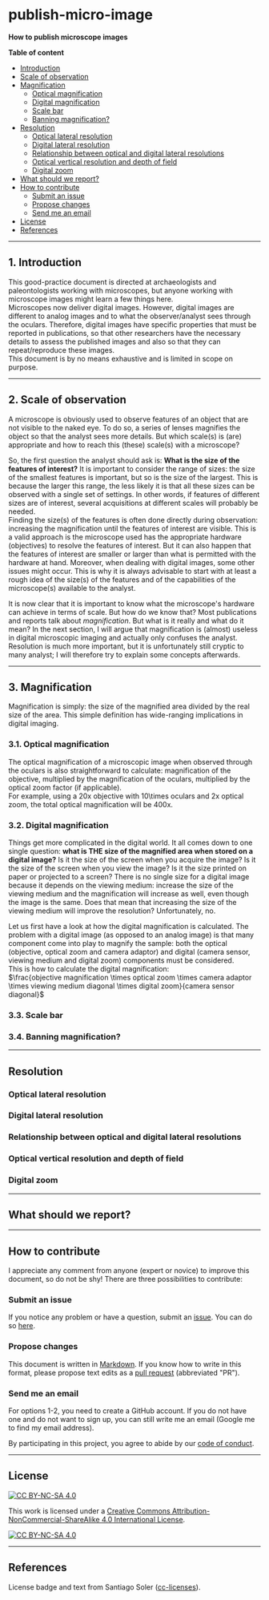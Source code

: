 # publish-micro-image

**How to publish microscope images**



**Table of content**

<!-- TOC depthfrom:2 -->

- [Introduction](#introduction)
- [Scale of observation](#scale-of-observation)
- [Magnification](#magnification)
    - [Optical magnification](#optical-magnification)
    - [Digital magnification](#digital-magnification)
    - [Scale bar](#scale-bar)
    - [Banning magnification?](#banning-magnification)
- [Resolution](#resolution)
    - [Optical lateral resolution](#optical-lateral-resolution)
    - [Digital lateral resolution](#digital-lateral-resolution)
    - [Relationship between optical and digital lateral resolutions](#relationship-between-optical-and-digital-lateral-resolutions)
    - [Optical vertical resolution and depth of field](#optical-vertical-resolution-and-depth-of-field)
    - [Digital zoom](#digital-zoom)
- [What should we report?](#what-should-we-report)
- [How to contribute](#how-to-contribute)
    - [Submit an issue](#submit-an-issue)
    - [Propose changes](#propose-changes)
    - [Send me an email](#send-me-an-email)
- [License](#license)
- [References](#references)

<!-- /TOC -->


---


## 1. Introduction
This good-practice document is directed at archaeologists and paleontologists working with microscopes, but anyone working with microscope images might learn a few things here.  
Microscopes now deliver digital images. However, digital images are different to analog images and to what the observer/analyst sees through the oculars. Therefore, digital images have specific properties that must be reported in publications, so that other researchers have the necessary details to assess the published images and also so that they can repeat/reproduce these images.  
This document is by no means exhaustive and is limited in scope on purpose. 


---


## 2. Scale of observation
A microscope is obviously used to observe features of an object that are not visible to the naked eye. To do so, a series of lenses magnifies the object so that the analyst sees more details. But which scale(s) is (are) appropriate and how to reach this (these) scale(s) with a microscope?

So, the first question the analyst should ask is: **What is the size of the features of interest?** It is important to consider the range of sizes: the size of the smallest features is important, but so is the size of the largest. This is because the larger this range, the less likely it is that all these sizes can be observed with a single set of settings. In other words, if features of different sizes are of interest, several acquisitions at different scales will probably be needed.  
Finding the size(s) of the features is often done directly during observation: increasing the magnification until the features of interest are visible. This is a valid approach is the microscope used has the appropriate hardware (objectives) to resolve the features of interest. But it can also happen that the features of interest are smaller or larger than what is permitted with the hardware at hand. Moreover, when dealing with digital images, some other issues might occur. This is why it is always advisable to start with at least a rough idea of the size(s) of the features and of the capabilities of the microscope(s) available to the analyst.  

It is now clear that it is important to know what the microscope's hardware can achieve in terms of scale. But how do we know that? Most publications and reports talk about *magnification*. But what is it really and what do it mean? In the next section, I will argue that magnification is (almost) useless in digital microscopic imaging and actually only confuses the analyst. Resolution is much more important, but it is unfortunately still cryptic to many analyst; I will therefore try to explain some concepts afterwards.


---


## 3. Magnification 
Magnification is simply: the size of the magnified area divided by the real size of the area. This simple definition has wide-ranging implications in digital imaging. 

### 3.1. Optical magnification
The optical magnification of a microscopic image when observed through the oculars is also straightforward to calculate: magnification of the objective, multiplied by the magnification of the oculars, multiplied by the optical zoom factor (if applicable).  
For example, using a 20x objective with 10\times oculars and 2x optical zoom, the total optical magnification will be 400x.

### 3.2. Digital magnification
Things get more complicated in the digital world. It all comes down to one single question: **what is THE size of the magnified area when stored on a digital image?** Is it the size of the screen when you acquire the image? Is it the size of the screen when you view the image? Is it the size printed on paper or projected to a screen? There is no single size for a digital image because it depends on the viewing medium: increase the size of the viewing medium and the magnification will increase as well, even though the image is the same. Does that mean that increasing the size of the viewing medium will improve the resolution? Unfortunately, no.  

Let us first have a look at how the digital magnification is calculated. The problem with a digital image (as opposed to an analog image) is that many component come into play to magnify the sample: both the optical (objective, optical zoom and camera adaptor) and digital (camera sensor, viewing medium and digital zoom) components must be considered.  
This is how to calculate the digital magnification:  
$\frac{objective magnification \times optical zoom \times camera adaptor \times viewing medium diagonal \times digital zoom}{camera sensor diagonal}$ 


### 3.3. Scale bar

### 3.4. Banning magnification?


---


## Resolution

### Optical lateral resolution

### Digital lateral resolution

### Relationship between optical and digital lateral resolutions

### Optical vertical resolution and depth of field

### Digital zoom


---


## What should we report?


---


## How to contribute
I appreciate any comment from anyone (expert or novice) to improve this document, so do not be shy! There are three possibilities to contribute:

### Submit an issue  
If you notice any problem or have a question, submit an [issue](https://docs.github.com/en/issues/tracking-your-work-with-issues/about-issues). You can do so [here](https://github.com/ivan-paleo/publish-micro-image/issues).  

### Propose changes  
This document is written in [Markdown](https://www.markdownguide.org/). If you know how to write in this format, please propose text edits as a [pull request](https://docs.github.com/en/pull-requests/collaborating-with-pull-requests/proposing-changes-to-your-work-with-pull-requests/about-pull-requests) (abbreviated "PR").

### Send me an email  
For options 1-2, you need to create a GitHub account. If you do not have one and do not want to sign up, you can still write me an email (Google me to find my email address).

By participating in this project, you agree to abide by our [code of conduct](CONDUCT.md).


---


## License
[![CC BY-NC-SA 4.0][cc-by-nc-sa-shield]][cc-by-nc-sa]

This work is licensed under a
[Creative Commons Attribution-NonCommercial-ShareAlike 4.0 International License][cc-by-nc-sa].

[![CC BY-NC-SA 4.0][cc-by-nc-sa-image]][cc-by-nc-sa]

[cc-by-nc-sa]: http://creativecommons.org/licenses/by-nc-sa/4.0/
[cc-by-nc-sa-image]: https://licensebuttons.net/l/by-nc-sa/4.0/88x31.png
[cc-by-nc-sa-shield]: https://img.shields.io/badge/License-CC%20BY--NC--SA%204.0-lightgrey.svg


---


## References
License badge and text from Santiago Soler ([cc-licenses](https://github.com/santisoler/cc-licenses)).